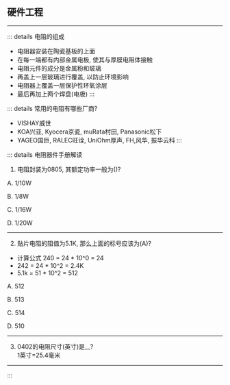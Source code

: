 ## 硬件工程   

-------------------

<end-time time="2022-11-06" mood="电阻" />

::: details 电阻的组成
- 电阻器安装在陶瓷基板的上面  
- 在每一端都有内部金属电极, 使其与厚膜电阻体接触   
- 电阻元件的成分是金属粉和玻璃   
- 再盖上一层玻璃进行覆盖, 以防止环境影响 
- 电阻器上覆盖一层保护性环氧涂层  
- 最后再加上两个焊盘(电极)
:::

::: details 常用的电阻有哪些厂商?
- VISHAY威世
- KOA兴亚, Kyocera京瓷, muRata村田, Panasonic松下
- YAGEO国巨, RALEC旺诠, UniOhm厚声, FH,风华, 振华云科
:::

::: details 电阻器件手册解读

1. 电阻封装为0805, 其额定功率一般为()?  

A. 1/10W   

B. 1/8W  

C. 1/16W  

D. 1/20W  

----------------

2. 贴片电阻的阻值为5.1K, 那么上面的标号应该为(A)?    
- 计算公式 240 = 24 * 10^0 = 24
- 242 = 24 * 10^2 = 2.4K
- 5.1k = 51 * 10^2 = 512

A. 512   

B. 513 

C. 514 

D. 510   

----------------

3. 0402的电阻尺寸(英寸)是__?  
1英寸=25.4毫米

----------------
:::
